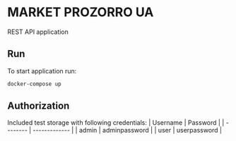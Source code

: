 # MARKET PROZORRO UA
REST API application

## Run
To start application run:
```bash
docker-compose up
```

## Authorization
Included test storage with following credentials:
| Username | Password      |
| -------- | ------------- |
| admin    | adminpassword |
| user     | userpassword  |